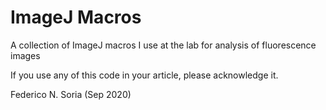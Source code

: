 # ImageJ Macros
A collection of ImageJ macros I use at the lab for analysis of fluorescence images

If you use any of this code in your article, please acknowledge it.

Federico N. Soria (Sep 2020)
